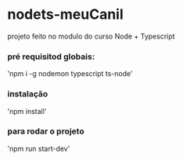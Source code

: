 # nodets-meuCanil
projeto feito no modulo do curso Node + Typescript
### pré requisitod globais:
'npm i -g nodemon typescript ts-node'

### instalação
'npm install'

### para rodar o projeto 
'npm run start-dev'